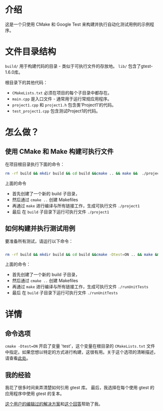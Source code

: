 # 介绍

这是一个只使用 CMake 和 Google Test 来构建并执行自动化测试用例的示例程序。


# 文件目录结构

`build/` 用于构建代码的目录 - 类似于可执行文件的存放地。
`lib/` 包含了gtest-1.6.0库。

根目录下的其他代码：

- `CMakeLists.txt` 必须在项目的每个子目录中都存在。
- `main.cpp` 是入口文件 - 通常用于运行常规应用程序。
- `project1.cpp` 和 `project1.h` 包含类'Project1'的代码。
- `test_project1.cpp` 包含测试Project1的代码。

# 怎么做？

## 使用 CMake 和 Make 构建可执行文件

在项目根目录执行下面的命令：

```bash
rm -rf build && mkdir build && cd build &&cmake .. && make &&  ./project1
```

上面的命令

- 首先创建了一个新的 build 子目录，
- 然后通过 `cmake ..` 创建 Makefiles
- 再通过 `make` 进行编译与所有链接工作，生成可执行文件 `./project1`
- 最后 在 `build` 子目录下运行可执行文件 `./project1`


## 如何构建并执行测试用例

要准备所有测试，请运行以下命令：

```bash

rm -rf build && mkdir build && cd build &&cmake -Dtest=ON .. && make &&  ./runUnitTests

```

上面的命令：

- 首先创建了一个新的 build 子目录，
- 然后通过 `cmake ..` 创建 Makefiles
- 再通过 `make` 进行编译与所有链接工作，生成可执行文件 `./runUnitTests`
- 最后 在 `build` 子目录下运行可执行文件 `./runUnitTests`


# 详情

## 命令选项
`cmake -Dtest=ON` 开启了变量 'test'，这个变量在根目录的 `CMakeLists.txt` 文件中指定。如果您想以特定的方式进行构建，这很有用。关于这个选项的清晰描述，请查看[此处](http://stackoverflow.com/questions/5998186/cmake-adding-command-line-options)。

## 我的经验

我花了很多时间来弄清楚如何引用 gtest 库。
最后，我选择在每个使用 gtest 的应用程序中使用 gtest 的复本。

[这个用户的编辑过的解决方案](http://stackoverflow.com/questions/8507723/how-to-start-working-with-gtest-and-cmake)和[这个回答](http://stackoverflow.com/questions/14148145/gtest-detects-method-only-when-the-method-is-implemented-in-h-not-in-cpp-cma/14157405#14157405)帮助了我。